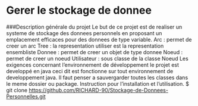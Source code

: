 # Gerer le stockage de donnee
###Description générale du projet
Le but de ce projet est de realiser un systeme de stockage des donnees personnels en proposant un emplacement efficaces pour des donnees de type variable.
Arc : permet de creer un arc 
Tree : la representation utiliser est la representation ensembliste
Donnee : permet de creer un objet de type donnee
Noeud : permet de creer un noeud 
Utilisateur : sous classe de la classe Noeud
Les exigences concernant l’environnement de développement
le projet est developpé en java ceci dit est fonctionne sur tout environnement de developpement java.  Il faut penser a sauvergarder toutes les classes dans le meme dossier ou package.
Instruction pour l’installation et l’utilisation.
$ git clone https://github.com/RICHARD-90/Stockage-de-Donnees-Personnelles.git

